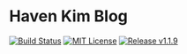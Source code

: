 # Haven Kim Blog
[![Build Status](https://travis-ci.org/jwillmer/jekyllDecent.svg?branch=gh-pages)](https://travis-ci.org/jwillmer/jekyllDecent)
[![MIT License](https://img.shields.io/badge/license-MIT-green.svg)](#license)
[![Release v1.1.9](https://img.shields.io/badge/release-v1.1.9-blue.svg)](https://github.com/jwillmer/jekyllDecent/releases/tag/1.1.9)
